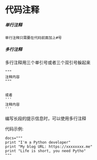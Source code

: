 # 代码注释


##### 单行注释
```
单行注释只需要在代码前面加上#号
```



##### 多行注释
多行注释用三个单引号或者三个双引号躲起来

```
"""
注释内容
"""


或者
'''
注释内容
'''
```

编写长段的提示信息时，可以使用多行注释

代码示例:
```
docs="""
print "I'm a Python developer"
print "My blog URL: https://xxxxxxxx.me"
print "Life is short, you need Pytho"
"""
```